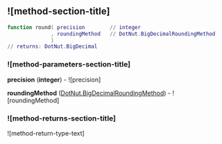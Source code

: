 ## ![method-section-title]


```lua
function round( precision        // integer
              , roundingMethod   // DotNut.BigDecimalRoundingMethod
              )
// returns: DotNut.BigDecimal
```


### ![method-parameters-section-title]

**precision** (**integer**) - ![precision]

**roundingMethod** ([DotNut.BigDecimalRoundingMethod](../../DotNut/BigDecimalRoundingMethod.md)) - ![roundingMethod]

### ![method-returns-section-title]

![method-return-type-text]

